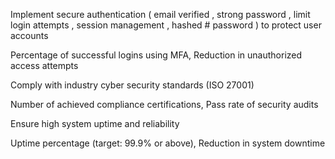 Implement secure authentication ( email verified , strong password , limit login attempts , session management , hashed # password  ) to protect user accounts

Percentage of successful logins using MFA, Reduction in unauthorized access attempts

 

Comply with industry cyber security standards (ISO 27001)

Number of achieved compliance certifications, Pass rate of security audits

Ensure high system uptime and reliability

Uptime percentage (target: 99.9% or above), Reduction in system downtime


